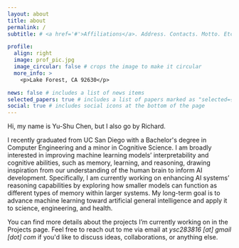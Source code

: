 ```yaml
---
layout: about
title: about
permalink: /
subtitle: # <a href='#'>Affiliations</a>. Address. Contacts. Motto. Etc.

profile:
  align: right
  image: prof_pic.jpg
  image_circular: false # crops the image to make it circular
  more_info: >
    <p>Lake Forest, CA 92630</p>

news: false # includes a list of news items
selected_papers: true # includes a list of papers marked as "selected={true}"
social: true # includes social icons at the bottom of the page
---
```


<!-- 
Write your biography here. Tell the world about yourself. Link to your favorite [subreddit](http://reddit.com). You can put a picture in, too. The code is already in, just name your picture `prof_pic.jpg` and put it in the `img/` folder.

Put your address / P.O. box / other info right below your picture. You can also disable any of these elements by editing `profile` property of the YAML header of your `_pages/about.md`. Edit `_bibliography/papers.bib` and Jekyll will render your [publications page](/al-folio/publications/) automatically.

Link to your social media connections, too. This theme is set up to use [Font Awesome icons](https://fontawesome.com/) and [Academicons](https://jpswalsh.github.io/academicons/), like the ones below. Add your Facebook, Twitter, LinkedIn, Google Scholar, or just disable all of them.
-->

Hi, my name is Yu-Shu Chen, but I also go by Richard. 

I recently graduated from UC San Diego with a Bachelor's degree in Computer Engineering and a minor in Cognitive Science. I am broadly interested in improving machine learning models’ interpretability and cognitive abilities, such as memory, learning, and reasoning, drawing inspiration from our understanding of the human brain to inform AI development. Specifically, I am currently working on enhancing AI systems’ reasoning capabilities by exploring how smaller models can function as different types of memory within larger systems. My long-term goal is to advance machine learning toward artificial general intelligence and apply it to science, engineering, and health. 

You can find more details about the projects I’m currently working on in the Projects page. Feel free to reach out to me via email at <em>ysc283816 [at] gmail [dot] com</em> if you'd like to discuss ideas, collaborations, or anything else. 
